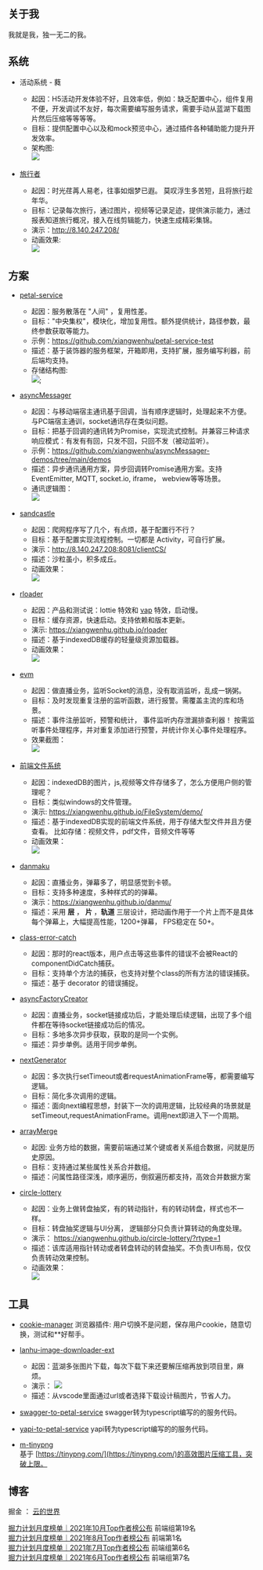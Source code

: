## 关于我
  我就是我，独一无二的我。

## 系统

* 活动系统 - 蕤 
  * 起因：H5活动开发体验不好，且效率低，例如：缺乏配置中心，组件复用不便，开发调试不友好，每次需要编写服务请求，需要手动从蓝湖下载图片然后压缩等等等等。
  * 目标：提供配置中心以及和mock预览中心，通过插件各种辅助能力提升开发效率。
  * 架构图:     
   ![](./assets/images/tasse.png)

* [旅行者](https://github.com/xiangwenhu/traveler)    
  * 起因：时光荏苒人易老，往事如烟梦已遐。 莫叹浮生多苦短，且将旅行趁年华。 
  * 目标：记录每次旅行，通过图片，视频等记录足迹，提供演示能力，通过报表知道旅行概况，接入在线剪辑能力，快速生成精彩集锦。 
  * 演示：http://8.140.247.208/    
  * 动画效果:          
   ![](./assets/images/travel.gif)



## 方案

* [petal-service](https://github.com/xiangwenhu/petal-service)    
  * 起因：服务散落在 "人间" ，复用性差。
  * 目标："中央集权"，模块化，增加复用性。额外提供统计，路径参数，最终参数获取等能力。
  * 示例：https://github.com/xiangwenhu/petal-service-test
  * 描述：基于装饰器的服务框架，开箱即用，支持扩展，服务编写利器，前后端均支持。
  * 存储结构图:    
  ![](https://github.com/xiangwenhu/petal-service/blob/master/docs/petal-service-design-v2.png?raw=true);

* [asyncMessager](https://github.com/xiangwenhu/asyncMessager)   
  * 起因：与移动端宿主通讯基于回调，当有顺序逻辑时，处理起来不方便。与PC端宿主通训，socket通讯存在类似问题。
  * 目标：把基于回调的通讯转为Promise，实现流式控制。并兼容三种请求响应模式：有发有有回，只发不回，只回不发（被动监听）。
  * 示例：https://github.com/xiangwenhu/asyncMessager-demos/tree/main/demos
  * 描述：异步通讯通用方案，异步回调转Promise通用方案。支持EventEmitter, MQTT, socket.io, iframe， webview等等场景。
  * 通讯逻辑图：    
  ![](https://github.com/xiangwenhu/asyncMessager/blob/master/docs/images/process.png?raw=true)

* [sandcastle](https://github.com/xiangwenhu/sandcastle)     
  * 起因：爬网程序写了几个，有点烦，基于配置行不行？
  * 目标：基于配置实现流程控制。一切都是 Activity，可自行扩展。
  * 演示：http://8.140.247.208:8081/clientCS/
  * 描述：沙粒虽小，积多成丘。
  * 动画效果：     
  ![](./assets/images/sandcastle.gif)


* [rloader](https://github.com/xiangwenhu/rloader)   
  * 起因：产品和测试说：lottie 特效和 [vap](https://github.com/Tencent/vap) 特效，启动慢。
  * 目标：缓存资源，快速启动。支持依赖和版本更新。
  * 演示: https://xiangwenhu.github.io/rloader
  * 描述：基于indexedDB缓存的轻量级资源加载器。     
  * 动画效果：   
  ![](./assets/images/rloader.gif)


* [evm](https://github.com/xiangwenhu/evm)  
  * 起因：做直播业务，监听Socket的消息，没有取消监听，乱成一锅粥。
  * 目标：及时发现重复注册的监听函数，进行报警。需覆盖主流的库和场景。
  * 描述：事件注册监听，预警和统计， 事件监听内存泄漏排查利器！ 按需监听事件处理程序，并对重复添加进行预警，并统计你关心事件处理程序。
  * 效果截图：   
   ![](https://github.com/xiangwenhu/evm/raw/master/images/demo-et.png) 


* [前端文件系统](https://github.com/xiangwenhu/FileSystem) 
  * 起因：indexedDB的图片，js,视频等文件存储多了，怎么方便用户侧的管理呢？
  * 目标：类似windows的文件管理。
  * 演示:  https://xiangwenhu.github.io/FileSystem/demo/
  * 描述：基于indexedDB实现的前端文件系统，用于存储大型文件并且方便查看。 比如存储：视频文件，pdf文件，音频文件等等
  * 动画效果：    
   ![](./assets/images/fs.gif)


* [danmaku](https://github.com/xiangwenhu/danmaku)
  * 起因：直播业务，弹幕多了，明显感觉到卡顿。
  * 目标：支持多种速度，多种样式的的弹幕。
  * 演示：https://xiangwenhu.github.io/danmu/   
  * 描述：采用 **层** ， **片** ，**轨道** 三层设计，把动画作用于一个片上而不是具体每个弹幕上，大幅提高性能，1200+弹幕， FPS稳定在 50+。



* [class-error-catch](https://github.com/xiangwenhu/class-error-catch)   
  * 起因：那时的react版本，用户点击等这些事件的错误不会被React的componentDidCatch捕获。 
  * 目标：支持单个方法的捕获，也支持对整个class的所有方法的错误捕获。
  * 描述：基于 decorator 的错误捕捉。

* [asyncFactoryCreator](https://github.com/xiangwenhu/asyncFactoryCreator)
  * 起因：直播业务，socket链接成功后，才能处理后续逻辑，出现了多个组件都在等待socket链接成功后的情况。
  * 目标：多地多次异步获取，获取的是同一个实例。
  * 描述：异步单例。适用于同步单例。

* [nextGenerator](https://github.com/xiangwenhu/nextGenerator)   
  * 起因：多次执行setTimeout或者requestAnimationFrame等，都需要编写逻辑。
  * 目标：简化多次调用的逻辑。
  * 描述：面向next编程思想，封装下一次的调用逻辑，比较经典的场景就是setTimeout,requestAnimationFrame。调用next即进入下一个周期。


* [arrayMerge](https://github.com/xiangwenhu/arrayMerge)   
  * 起因: 业务方给的数据，需要前端通过某个键或者关系组合数据，问就是历史原因。
  * 目标：支持通过某些属性关系合并数组。
  * 描述：问属性路径深浅，顺序遍历，倒叙遍历都支持，高效合并数据方案



* [circle-lottery](https://github.com/xiangwenhu/circle-lottery)   
  * 起因：业务上做转盘抽奖，有的转动指针，有的转动转盘，样式也不一样。
  * 目标：转盘抽奖逻辑与UI分离， 逻辑部分只负责计算转动的角度处理。
  * 演示： https://xiangwenhu.github.io/circle-lottery/?rtype=1
  * 描述：该库适用指针转动或者转盘转动的转盘抽奖。不负责UI布局，仅仅负责转动效果控制。
  * 动画效果：     
  ![](./assets/images/lottery.gif)




## 工具

* [cookie-manager](https://github.com/xiangwenhu/cookie-manager)
  浏览器插件: 用户切换不是问题，保存用户cookie，随意切换，测试和\*\*好帮手。


* [lanhu-image-downloader-ext](https://github.com/xiangwenhu/lanhu-image-downloader-ext)     
  * 起因：蓝湖多张图片下载，每次下载下来还要解压缩再放到项目里，麻烦。
  * 演示：
![](https://github.com/xiangwenhu/lanhu-image-downloader-ext/blob/main/res/lanhu-image-downloader.gif?raw=true)
  * 描述：从vscode里面通过url或者选择下载设计稿图片，节省人力。

* [swagger-to-petal-service](https://github.com/xiangwenhu/swagger-to-petal-service)
swagger转为typescript编写的的服务代码。

* [yapi-to-petal-service](https://github.com/xiangwenhu/yapi-to-petal-service)
yapi转为typescript编写的的服务代码。

* [m-tinypng](https://github.com/xiangwenhu/m-tinypng)   
基于 [https://tinypng.com/](https://tinypng.com/)的高效图片压缩工具，突破上限。

## 博客
掘金 ： [云的世界](https://juejin.cn/user/131597122679661)

[掘力计划月度榜单｜2021年10月Top作者榜公布](https://juejin.cn/post/6992851882947379214) 前端组第19名    
[掘力计划月度榜单｜2021年8月Top作者榜公布](https://juejin.cn/post/7006255145054896158)  前端第1名    
[掘力计划月度榜单｜2021年7月Top作者榜公布](https://juejin.cn/post/6992851882947379214) 前端组第6名   
[掘力计划月度榜单｜2021年6月Top作者榜公布](https://juejin.cn/post/6982444975111798798) 前端组第7名   
